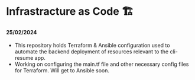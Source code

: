 # Infrastracture as Code 🏗️
 
#### 25/02/2024 

 - This repository holds Terraform & Ansible configuration used to automate the backend deployment of resources relevant to the cli-resume app.
 - Working on configuring the main.tf file and other necessary config files for Terraform. Will get to Ansible soon.
